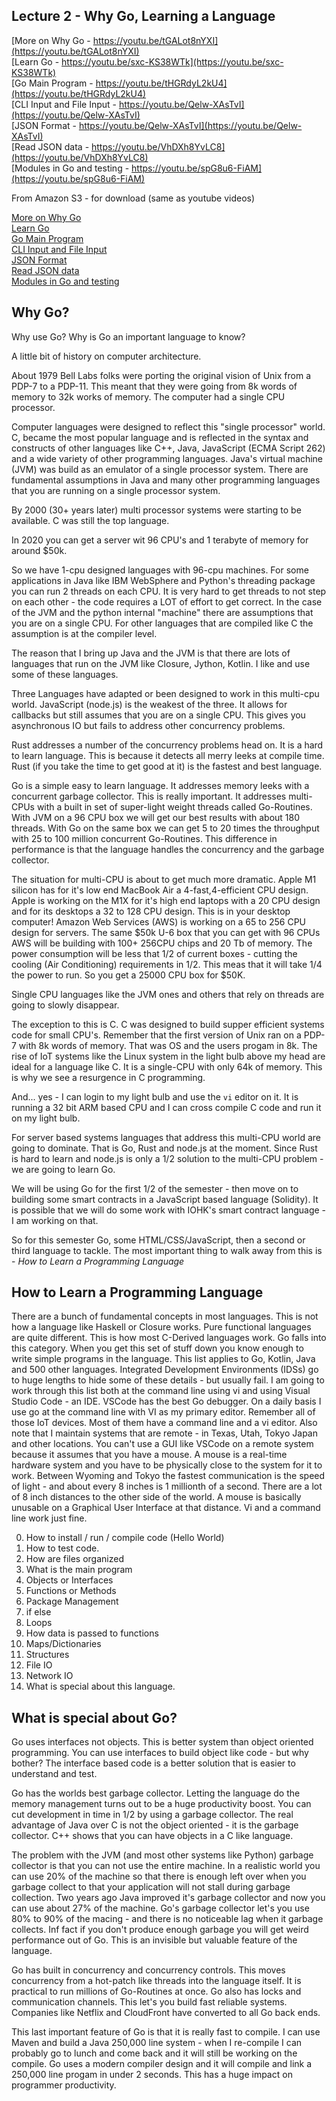 ## Lecture 2 - Why Go, Learning a Language

[More on Why Go - https://youtu.be/tGALot8nYXI](https://youtu.be/tGALot8nYXI)<br>
[Learn Go - https://youtu.be/sxc-KS38WTk](https://youtu.be/sxc-KS38WTk)<br>
[Go Main Program - https://youtu.be/tHGRdyL2kU4](https://youtu.be/tHGRdyL2kU4)<br>
[CLI Input and File Input - https://youtu.be/Qelw-XAsTvI](https://youtu.be/Qelw-XAsTvI)<br>
[JSON Format - https://youtu.be/Qelw-XAsTvI](https://youtu.be/Qelw-XAsTvI)<br>
[Read JSON data - https://youtu.be/VhDXh8YvLC8](https://youtu.be/VhDXh8YvLC8)<br>
[Modules in Go and testing - https://youtu.be/spG8u6-FiAM](https://youtu.be/spG8u6-FiAM)<br>

From Amazon S3 - for download (same as youtube videos)

[More on Why Go](http://uw-s20-2015.s3.amazonaws.com/4010-L02-pt0-Why-Go.mp4)<br>
[Learn Go](http://uw-s20-2015.s3.amazonaws.com/4010-L02-pt1-learn-go.mp4)<br>
[Go Main Program](http://uw-s20-2015.s3.amazonaws.com/4010-L02-pt2-go-main.mp4)<br>
[CLI Input and File Input](http://uw-s20-2015.s3.amazonaws.com/4010-L02-pt3-CLI-and-File-Input.mp4)<br>
[JSON Format](http://uw-s20-2015.s3.amazonaws.com/4010-L02-pt4-JSON-format.mp4)<br>
[Read JSON data](http://uw-s20-2015.s3.amazonaws.com/4010-L02-pt5-Read-JSON-File.mp4)<br>
[Modules in Go and testing](http://uw-s20-2015.s3.amazonaws.com/4010-L02-pt6-Module-and-Testing.mp4)<br>

## Why Go?

Why use Go?  Why is Go an important language to know?

A little bit of history on computer architecture.

About 1979 Bell Labs folks were porting the original vision of Unix from a PDP-7 to a PDP-11.
This meant that they were going from 8k words of memory to 32k works of memory.  The computer
had a single CPU processor.

Computer languages were designed to reflect this "single processor" world.  C, became the 
most popular language and is reflected in the syntax and constructs of other languages
like C++, Java, JavaScript (ECMA Script 262) and a wide variety of other programming
languages.   Java's virtual machine (JVM) was build as an emulator of a single processor
system.  There are fundamental assumptions in Java and many other programming languages
that you are running on a single processor system.

By 2000 (30+ years later) multi processor systems were starting to be available.
C was still the top language.

In 2020 you can get a server wit 96 CPU's and 1 terabyte of memory for around $50k.

So we have 1-cpu designed languages with 96-cpu machines.  For some applications
in Java like IBM WebSphere and Python's threading package you can run 2 threads
on each CPU.  It is very hard to get threads to not step on each other - the code
requires a LOT of effort to get correct.  In the case of the JVM and the python
internal "machine" there are assumptions that you are on a single CPU.  For other
languages that are compiled like C the assumption is at the compiler level.

The reason that I bring up Java and the JVM is that there are lots of languages
that run on the JVM like Closure, Jython, Kotlin.   I like and use some of
these languages.

Three Languages have adapted or been designed to work in this multi-cpu world.
JavaScript (node.js) is the weakest of the three.  It allows for callbacks
but still assumes that you are on a single CPU.  This gives you asynchronous
IO but fails to address other concurrency problems.

Rust addresses a number of the concurrency problems head on.  It is a hard
to learn language.    This is because it detects all merry leeks at compile
time.  Rust (if you take the time to get good at it) is the fastest and 
best language.

Go is a simple easy to learn language.  It addresses memory leeks with a
concurrent garbage collector.  This is really important.  It addresses
multi-CPUs with a built in set of super-light weight threads called
Go-Routines.   With JVM on a 96 CPU box we will get our best results
with about 180 threads.  With Go on the same box we can get 5 to 20 
times the throughput with 25 to 100 million concurrent Go-Routines.
This difference in performance is that the language handles the
concurrency and the garbage collector.

The situation for multi-CPU is about to get much more dramatic.
Apple M1 silicon has for it's low end MacBook Air a 4-fast,4-efficient
CPU design.  Apple is working on the M1X for it's high end
laptops with a 20 CPU design and for its desktops a 32 to 128 CPU
design.   This is in your desktop computer!   Amazon Web Services (AWS)
is working on a 65 to 256 CPU design for servers.  The same $50k U-6 
box that you can get with 96 CPUs AWS will be building with 100+ 256CPU
chips and 20 Tb of memory.  The power consumption will be less that
1/2 of current boxes - cutting the cooling (Air Conditioning) requirements
in 1/2.  This meas that it will take 1/4 the power to run.  So you get
a 25000 CPU box for $50K.

Single CPU languages like the JVM ones and others that rely on 
threads are going to slowly disappear.

The exception to this is C.  C was designed to build supper efficient
systems code for small CPU's.  Remember that the first version of
Unix ran on a PDP-7 with 8k words of memory.  That was OS and the
users progam in 8k.    The rise of IoT systems like the Linux system
in the light bulb above my head are ideal for a language like C.
It is a single-CPU with only 64k of memory.  This is why we see
a resurgence in C programming.

And... yes - I can login to my light bulb and use the `vi` editor
on it.  It is running a 32 bit ARM based CPU and I can cross
compile C code and run it on my light bulb.

For server based systems languages that address this multi-CPU
world are going to dominate.  That is Go, Rust and node.js at the moment.
Since Rust is hard to learn and node.js is only a 1/2 solution to
the multi-CPU problem - we are going to learn Go.

We will be using Go for the first 1/2 of the semester - then move
on to building some smart contracts in a JavaScript based
language (Solidity).  It is possible that we will do some
work with IOHK's smart contract language - I am working on that.

So for this semester Go, some HTML/CSS/JavaScript, then
a second or third language to tackle.   The most important
thing to walk away from this is - _How to Learn a Programming Language_

## How to Learn a Programming Language



There are a bunch of fundamental concepts in most languages.
This is not how a language like Haskell or Closure works.
Pure functional languages are quite different.   This is how
most C-Derived languages work.  Go falls into this category.
When you get this set of stuff down you know enough to write
simple programs in the language.  This list applies to Go, Kotlin,
Java and 500 other languages.  Integrated Development Environments (IDSs)
go to huge lengths to hide some of these details - but usually fail.
I am going to work through this list both at the command line using vi
and using Visual Studio Code - an IDE.  VSCode has the best Go debugger.
On a daily basis I use go at the command line with VI as my primary
editor.  Remember all of those IoT devices.  Most of them have a
command line and a vi editor.  Also note that I maintain systems
that are remote - in Texas, Utah, Tokyo Japan and other locations.
You can't use a GUI like VSCode on a remote system because it
assumes that you have a mouse.  A mouse is a real-time hardware
system and you have to be physically close to the system for it
to work.  Between Wyoming and Tokyo the fastest communication is
the speed of light - and about every 8 inches is 1 millionth
of a second.  There are a lot of 8 inch distances to the other
side of the world.   A mouse is basically unusable on a Graphical
User Interface at that distance.  Vi and a command line work
just fine.

0. How to install / run / compile code (Hello World)
0. How to test code.
1. How are files organized
2. What is the main program
3. Objects or Interfaces
4. Functions or Methods
5. Package Management
6. if else
6. Loops
9. How data is passed to functions
9. Maps/Dictionaries
8. Structures
8. File IO
9. Network IO
9. What is special about this language.


## What is special about Go?

Go uses interfaces not objects.  This is better system than
object oriented programming.
You can use interfaces to build object like code - but why bother?
The interface based code is a better solution that is easier to
understand and test.

Go has the worlds best garbage collector.  Letting the language
do the memory management turns out to be a huge productivity
boost.  You can cut development in time in 1/2 by using a 
garbage collector.  The real advantage of Java over C is not
the object oriented - it is the garbage collector.  C++ shows
that you can have objects in a C like language.

The problem with the JVM (and most other systems like Python)
garbage collector is that you can not use the entire machine.
In a realistic world you can use 20% of the machine so that
there is enough left over when you garbage collect to that your
application will not stall during garbage collection.  Two
years ago Java improved it's garbage collector and now you
can use about 27% of the machine.  Go's garbage collector
let's you use 80% to 90% of the macing - and there is no
noticeable lag when it garbage collects.  Inf fact if you
don't produce enough garbage you will get weird 
performance out of Go.  This is an invisible but valuable
feature of the language.

Go has built in concurrency and concurrency controls.  This moves
concurrency from a hot-patch like threads into the language
itself.   It is practical to run millions of Go-Routines at
once.   Go also has locks and communication channels.  This
let's you build fast reliable systems.  Companies like Netflix
and CloudFront have converted to all Go back ends.

This last important feature of Go is that it is really fast
to compile.  I can use Maven and build a Java 250,000 line system - when
I re-compile I can probably go to lunch and come back and
it will still be working on the compile.   Go uses a modern
compiler design and it will compile and link a 250,000 line
progam in under 2 seconds.      This has a huge impact on
programmer productivity.









